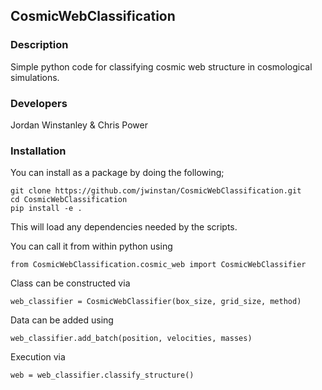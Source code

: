 ## CosmicWebClassification 

### Description
Simple python code for classifying cosmic web structure in cosmological simulations.

### Developers
Jordan Winstanley & Chris Power

### Installation
You can install as a package by doing the following;

```
git clone https://github.com/jwinstan/CosmicWebClassification.git
cd CosmicWebClassification
pip install -e .
```
This will load any dependencies needed by the scripts. 

You can call it from within python using 
```
from CosmicWebClassification.cosmic_web import CosmicWebClassifier
```

Class can be constructed via

```
web_classifier = CosmicWebClassifier(box_size, grid_size, method)
```

Data can be added using
```
web_classifier.add_batch(position, velocities, masses)
```

Execution via
```
web = web_classifier.classify_structure()
```
